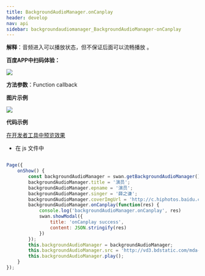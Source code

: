 ```yaml
---
title: BackgroundAudioManager.onCanplay
header: develop
nav: api
sidebar: backgroundaudiomanager_BackgroundAudioManager-onCanplay
---
```





**解释**：音频进入可以播放状态，但不保证后面可以流畅播放 。

**百度APP中扫码体验：**

<img src="https://b.bdstatic.com/miniapp/assets/images/doc_demo/fragment_BackgroundAudioManagerOnCanplay.png"  class="demo-qrcode-image" />


**方法参数**：Function callback
 
**图片示例**

<div class="m-doc-custom-examples">
    <div class="m-doc-custom-examples-correct">
        <img src="https://b.bdstatic.com/miniapp/images/oncanplay.png">
    </div>
    <div class="m-doc-custom-examples-correct">
        <img src=" ">
    </div>
    <div class="m-doc-custom-examples-correct">
        <img src=" ">
    </div>     
</div>

**代码示例**

<a href="swanide://fragment/be16165a761e6d742056eaf7ddc1d9fd1573699811282" title="在开发者工具中预览效果" target="_self">在开发者工具中预览效果</a>

* 在 js 文件中

```javascript

Page({
    onShow() {
        const backgroundAudioManager = swan.getBackgroundAudioManager();
        backgroundAudioManager.title = '演员';
        backgroundAudioManager.epname = '演员';
        backgroundAudioManager.singer = '薛之谦';
        backgroundAudioManager.coverImgUrl = 'http://c.hiphotos.baidu.com/super/pic/item/8b13632762d0f703e34c0f6304fa513d2797c597.jpg';
        backgroundAudioManager.onCanplay(function(res) {
            console.log('backgroundAudioManager.onCanplay', res)
            swan.showModal({
                title: 'onCanplay success',
                content: JSON.stringify(res)
            })
        });
        this.backgroundAudioManager = backgroundAudioManager;
        this.backgroundAudioManager.src = 'http://vd3.bdstatic.com/mda-ic7mxzt5cvz6f4y5/mda-ic7mxzt5cvz6f4y5.mp3';
        this.backgroundAudioManager.play();
    }
});

```
 
